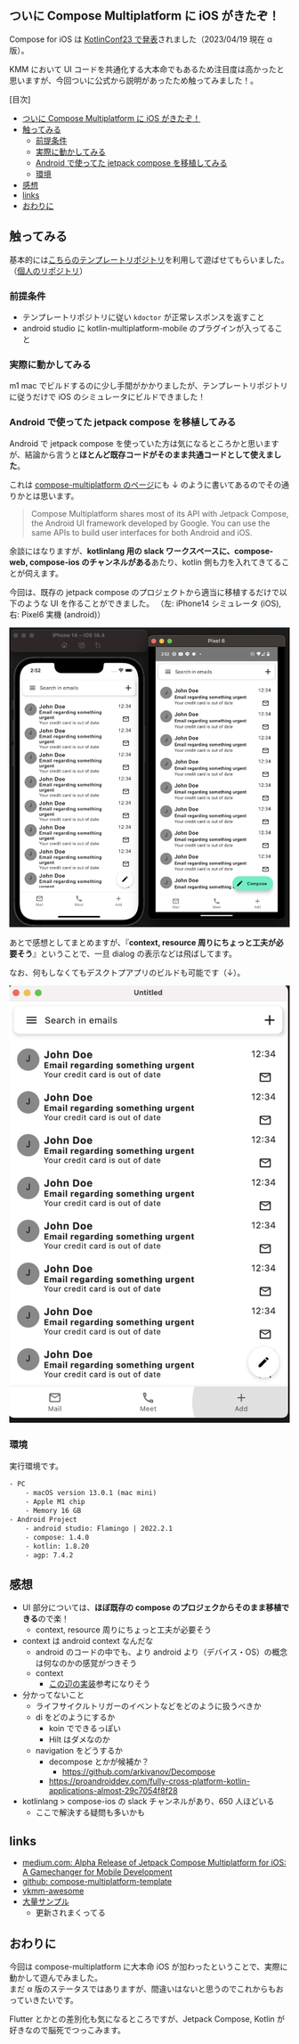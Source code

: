 ## ついに Compose Multiplatform に iOS がきたぞ！

Compose for iOS は [KotlinConf23 で発表](https://www.youtube.com/watch?v=c4f4SCEYA5Q&t=3314s)されました（2023/04/19 現在 α 版）。

KMM において UI コードを共通化する大本命でもあるため注目度は高かったと思いますが、今回ついに公式から説明があったため触ってみました！。

[目次]

- [ついに Compose Multiplatform に iOS がきたぞ！](#ついに-compose-multiplatform-に-ios-がきたぞ)
- [触ってみる](#触ってみる)
  - [前提条件](#前提条件)
  - [実際に動かしてみる](#実際に動かしてみる)
  - [Android で使ってた jetpack compose を移植してみる](#android-で使ってた-jetpack-compose-を移植してみる)
  - [環境](#環境)
- [感想](#感想)
- [links](#links)
- [おわりに](#おわりに)

## 触ってみる

基本的には[こちらのテンプレートリポジトリ](https://github.com/JetBrains/compose-multiplatform-template)を利用して遊ばせてもらいました。  
（[個人のリポジトリ](https://github.com/kokoichi206-sandbox/ios-jetpack-compose-sample)）

### 前提条件

- テンプレートリポジトリに従い `kdoctor` が正常レスポンスを返すこと
- android studio に kotlin-multiplatform-mobile のプラグインが入ってること

### 実際に動かしてみる

m1 mac でビルドするのに少し手間がかかりましたが、テンプレートリポジトリに従うだけで iOS のシミュレータにビルドできました！

### Android で使ってた jetpack compose を移植してみる

Android で jetpack compose を使っていた方は気になるところかと思いますが、結論から言うと**ほとんど既存コードがそのまま共通コードとして使えました**。

これは [compose-multiplatform のページ](https://github.com/JetBrains/compose-multiplatform#ios)にも ↓ のように書いてあるのでその通りかとは思います。

> Compose Multiplatform shares most of its API with Jetpack Compose, the Android UI framework developed by Google. 
> You can use the same APIs to build user interfaces for both Android and iOS.

余談にはなりますが、**kotlinlang 用の slack ワークスペースに、compose-web, compose-ios のチャンネルがある**あたり、kotlin 側も力を入れてきてることが伺えます。

今回は、既存の jetpack compose のプロジェクトから適当に移植するだけで以下のような UI を作ることができました。
（左: iPhone14 シミュレータ (iOS), 右: Pixel6 実機 (android)）

![](img/mobile.png)


あとで感想としてまとめますが、『**context, resource 周りにちょっと工夫が必要そう**』ということで、一旦 dialog の表示などは飛ばしてます。　

なお、何もしなくてもデスクトプアプリのビルドも可能です（↓）。


![](img/desktop.png)


### 環境

実行環境です。

```
- PC
    - macOS version 13.0.1 (mac mini)
    - Apple M1 chip
    - Memory 16 GB
- Android Project
    - android studio: Flamingo | 2022.2.1
    - compose: 1.4.0
    - kotlin: 1.8.20
    - agp: 7.4.2
```


## 感想

- UI 部分については、**ほぼ既存の compose のプロジェクからそのまま移植できる**ので楽！
  - context, resource 周りにちょっと工夫が必要そう
- context は android context なんだな
  - android のコードの中でも、より android より（デバイス・OS）の概念は何なのかの感覚がつきそう
  - context
    - [この辺の実装](https://github.com/JetBrains/compose-multiplatform/blob/1d955a2e6da60f695aee1efb0f1e121177ae88b0/examples/imageviewer/shared/src/commonMain/kotlin/example/imageviewer/filter/BitmapFilter.common.kt#L17-L20)参考になりそう
- 分かってないこと
  - ライフサイクルトリガーのイベントなどをどのように扱うべきか
  - di をどのようにするか
    - koin でできるっぽい
    - Hilt はダメなのか
  - navigation をどうするか
    - decompose とかが候補か？
      - https://github.com/arkivanov/Decompose
    - https://proandroiddev.com/fully-cross-platform-kotlin-applications-almost-29c7054f8f28
- kotlinlang > compose-ios の slack チャンネルがあり、650 人ほどいる
  - ここで解決する疑問も多いかも

## links

- [medium.com: Alpha Release of Jetpack Compose Multiplatform for iOS: A Gamechanger for Mobile Development](https://medium.com/@dheerubhadoria/alpha-release-of-jetpack-compose-multiplatform-for-ios-a-gamechanger-for-mobile-development-388f90118ec6)
- [github: compose-multiplatform-template](https://github.com/JetBrains/compose-multiplatform-template)
- [vkmm-awesome](https://github.com/terrakok/kmm-awesome)
- [大量サンプル](https://github.com/JetBrains/compose-multiplatform/tree/1d955a2e6da60f695aee1efb0f1e121177ae88b0/examples)
  - 更新されまくってる

## おわりに

今回は compose-multiplatform に大本命 iOS が加わったということで、実際に動かして遊んでみました。  
まだ α 版のステータスではありますが、間違いはないと思うのでこれからもおっていきたいです。

Flutter とかとの差別化も気になるところですが、Jetpack Compose, Kotlin が好きなので脳死でつっこみます。
